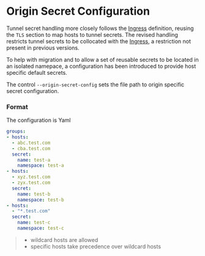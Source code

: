 # Origin Secret Configuration
Tunnel secret handling more closely follows the [Ingress][kubernetes-ingress] definition,
reusing the `TLS` section to map hosts to tunnel secrets. The revised handling restricts
tunnel secrets to be collocated with the [Ingress][kubernetes-ingress], a restriction not
present in previous versions.

To help with migration and to allow a set of reusable secrets to be located in an isolated
namepace, a configuration has been introduced to provide host specific default secrets.

The control `--origin-secret-config` sets the file path to origin specific secret
configuration.

### Format
The configuration is Yaml
```yaml
groups:
- hosts:
  - abc.test.com
  - cba.test.com
  secret:
    name: test-a
    namespace: test-a
- hosts:
  - xyz.test.com
  - zyx.test.com
  secret:
    name: test-b
    namespace: test-b
- hosts:
  - "*.test.com"
  secret:
    name: test-c
    namespace: test-c
```
> * wildcard hosts are allowed
> * specific hosts take precedence over wildcard hosts

[kubernetes-ingress]: https://kubernetes.io/docs/concepts/services-networking/ingress/
